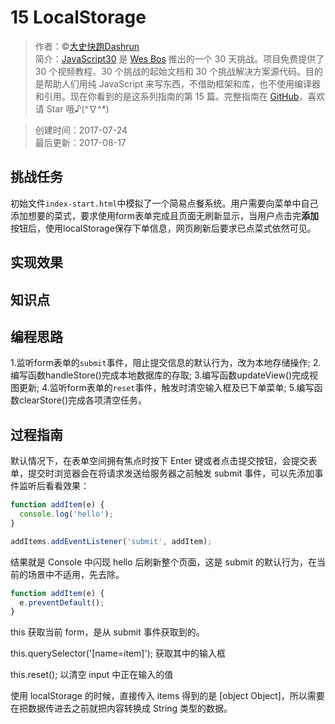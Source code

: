 # 15 LocalStorage

> 作者：©[大史快跑Dashrun](https://github.com/soyaine)  
> 简介：[JavaScript30](https://javascript30.com) 是 [Wes Bos](https://github.com/wesbos) 推出的一个 30 天挑战。项目免费提供了 30 个视频教程、30 个挑战的起始文档和 30 个挑战解决方案源代码。目的是帮助人们用纯 JavaScript 来写东西，不借助框架和库，也不使用编译器和引用。现在你看到的是这系列指南的第 15 篇。完整指南在 [GitHub](https://github.com/soyaine/JavaScript30)，喜欢请 Star 哦♪(^∇^*)

> 创建时间：2017-07-24    
最后更新：2017-08-17

## 挑战任务
   初始文件`index-start.html`中模拟了一个简易点餐系统。用户需要向菜单中自己添加想要的菜式，要求使用form表单完成且页面无刷新显示，当用户点击完**添加**按钮后，使用localStorage保存下单信息，网页刷新后要求已点菜式依然可见。

## 实现效果

## 知识点

## 编程思路
1.监听form表单的`submit`事件，阻止提交信息的默认行为，改为本地存储操作;
2.编写函数handleStore()完成本地数据库的存取;
3.编写函数updateView()完成视图更新;
4.监听form表单的`reset`事件，触发时清空输入框及已下单菜单;
5.编写函数clearStore()完成各项清空任务。

## 过程指南

默认情况下，在表单空间拥有焦点时按下 Enter 键或者点击提交按钮，会提交表单，提交时浏览器会在将请求发送给服务器之前触发 submit 事件，可以先添加事件监听后看看效果：
```js
function addItem(e) {
  console.log('hello');
}

addItems.addEventListener('submit', addItem);
```
结果就是 Console 中闪现 hello 后刷新整个页面，这是 submit 的默认行为，在当前的场景中不适用，先去除。
```js
function addItem(e) {
  e.preventDefault();
}
```


this 获取当前 form，是从 submit 事件获取到的。

this.querySelector('[name=item]'); 获取其中的输入框

this.reset(); 
以清空 input 中正在输入的值

使用 localStorage 的时候，直接传入 items 得到的是 [object Object]，所以需要在把数据传进去之前就把内容转换成 String 类型的数据。